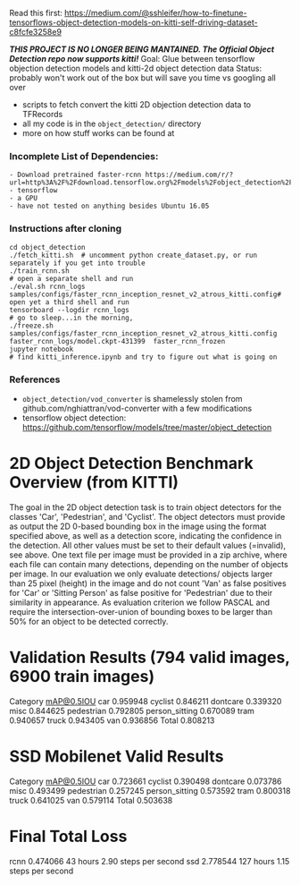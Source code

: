 Read this first: 
https://medium.com/@sshleifer/how-to-finetune-tensorflows-object-detection-models-on-kitti-self-driving-dataset-c8fcfe3258e9


***THIS PROJECT IS NO LONGER BEING MANTAINED. The Official Object Detection repo now supports kitti!***
Goal: Glue between tensorflow objection detection models and kitti-2d object detection data
Status: probably won't work out of the box but will save you time vs googling all over

- scripts to fetch convert the kitti 2D objection detection data to TFRecords
- all my code is in the `object_detection/` directory
- more on how stuff works can be found at

### Incomplete List of Dependencies:

    - Download pretrained faster-rcnn https://medium.com/r/?url=http%3A%2F%2Fdownload.tensorflow.org%2Fmodels%2Fobject_detection%2Ffaster_rcnn_inception_resnet_v2_atrous_coco_11_06_2017.tar.gz
    - tensorflow
    - a GPU
    - have not tested on anything besides Ubuntu 16.05


### Instructions after cloning

```
cd object_detection
./fetch_kitti.sh  # uncomment python create_dataset.py, or run separately if you get into trouble
./train_rcnn.sh
# open a separate shell and run
./eval.sh rcnn_logs samples/configs/faster_rcnn_inception_resnet_v2_atrous_kitti.config# open yet a third shell and run
tensorboard --logdir rcnn_logs
# go to sleep...in the morning,
./freeze.sh samples/configs/faster_rcnn_inception_resnet_v2_atrous_kitti.config faster_rcnn_logs/model.ckpt-431399  faster_rcnn_frozen
jupyter notebook
# find kitti_inference.ipynb and try to figure out what is going on
```



### References

- `object_detection/vod_converter` is shamelessly stolen from github.com/nghiattran/vod-converter with a few modifications
- tensorflow object detection: https://github.com/tensorflow/models/tree/master/object_detection


2D Object Detection Benchmark Overview (from KITTI)
===================================================

The goal in the 2D object detection task is to train object detectors for the
classes 'Car', 'Pedestrian', and 'Cyclist'. The object detectors must
provide as output the 2D 0-based bounding box in the image using the format
specified above, as well as a detection score, indicating the confidence
in the detection. All other values must be set to their default values
(=invalid), see above. One text file per image must be provided in a zip
archive, where each file can contain many detections, depending on the
number of objects per image. In our evaluation we only evaluate detections/
objects larger than 25 pixel (height) in the image and do not count 'Van' as
false positives for 'Car' or 'Sitting Person' as false positive for 'Pedestrian'
due to their similarity in appearance. As evaluation criterion we follow
PASCAL and require the intersection-over-union of bounding boxes to be
larger than 50% for an object to be detected correctly.



Validation Results (794 valid images, 6900 train images)
========================================================
Category          mAP@0.5IOU
car               0.959948
cyclist           0.846211
dontcare          0.339320
misc              0.844625
pedestrian        0.792805
person_sitting    0.670089
tram              0.940657
truck             0.943405
van               0.936856
Total             0.808213


SSD Mobilenet Valid Results
===========================
Category          mAP@0.5IOU
car               0.723661
cyclist           0.390498
dontcare          0.073786
misc              0.493499
pedestrian        0.257245
person_sitting    0.573592
tram              0.800318
truck             0.641025
van               0.579114
Total             0.503638


Final Total Loss
================

rcnn    0.474066  43 hours   2.90 steps per second
ssd     2.778544  127 hours  1.15 steps per second


